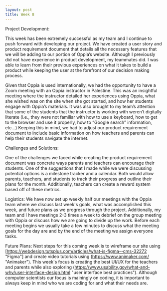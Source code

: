 ```yaml
---
layout: post
title: Week 8
---
```


Project Development: 

This week has been extremely successful as my team and I continue to push forward with developing our project. We have created a user story and product requirement document that details all the necessary features that we will be adding to our portion of Oppia’s website. Although I previously did not have experience in product development, my teammates did. I was able to learn from their previous experiences on what it takes to build a product while keeping the user at the forefront of our decision making process. 

Given that Oppia is used internationally, we had the opportunity to have a Zoom meeting with an Oppia instructor in Palestine. This was an insightful meeting where the instructor detailed her experiences using Oppia, what she wished was on the site when she got started, and how her students engage with Oppia’s materials. It was also brought to my team’s attention that some of the students that the instructor is working with weren’t digitally literate (i.e., they were not familiar with how to use a keyboard, how to get to the browser and use it properly, how to “Google search” information, etc…) Keeping this in mind, we had to adjust our product requirement document to include basic information on how teachers and parents can help their students navigate the internet.

Challenges and Solutions: 

One of the challenges we faced while creating the product requirement document was concrete ways parents and teachers can encourage their students. One of the suggestions that I made while we were discussing potential options is a milestone tracker and a calendar. Both would allow parents, teachers, and students to track their progress and outline their plans for the month. Additionally, teachers can create a reward system based off of these metrics. 

Logistics:
We have now set up weekly half our meetings with the Oppia team where we discuss last week's goals, what was accomplished this week, and future plans as we progress through the project. Additionally, my team and I have meetings 2-3 times a week to debrief on the group meeting with Oppia or discuss how we are going to divide up the work. Before each meeting begins we usually take a few minutes to discuss what the meeting goals for the day are and by the end of the meeting we assign everyone tasks. 

Future Plans: 
Next steps for this coming week is to wireframe our site using [https://webdesign.tutsplus.com/articles/what-is-figma--cms-32272 "Figma"] and create video tutorials using (https://www.animaker.com/ "Animaker"). This week's focus is creating the best UI/UX for the teachers and parents while also exploring (https://www.usability.gov/what-and-why/user-interface-design.html "user interface best practices"). Although computer scientists our focus is mainingly on coding, it is important to always keep in mind who we are coding for and what their needs are. 


